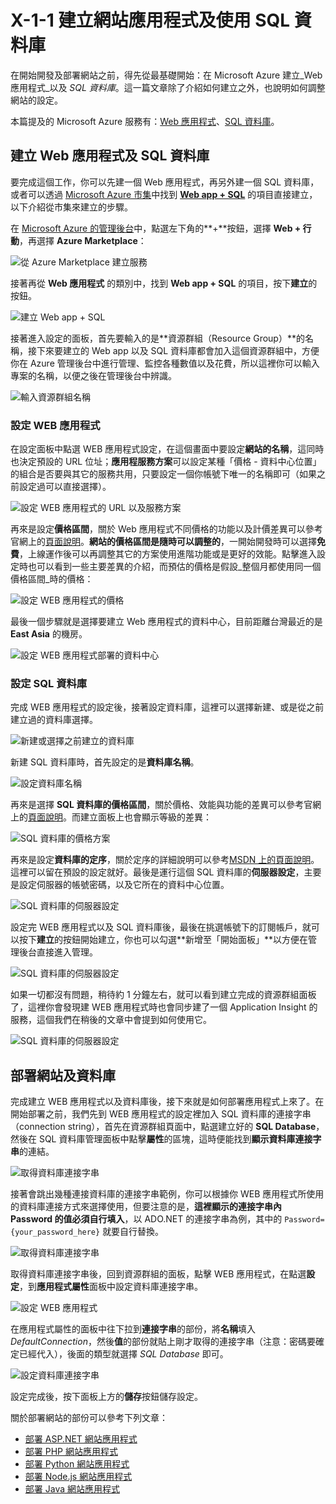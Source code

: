 # X-1-1 建立網站應用程式及使用 SQL 資料庫

在開始開發及部署網站之前，得先從最基礎開始：在 Microsoft Azure 建立_Web 應用程式_以及 _SQL 資料庫_。這一篇文章除了介紹如何建立之外，也說明如何調整網站的設定。

本篇提及的 Microsoft Azure 服務有：[Web 應用程式](http://azure.microsoft.com/zh-tw/services/app-service/web/)、[SQL 資料庫](http://azure.microsoft.com/zh-tw/services/sql-database/)。

## 建立 Web 應用程式及 SQL 資料庫

要完成這個工作，你可以先建一個 Web 應用程式，再另外建一個 SQL 資料庫，或者可以透過 [Microsoft Azure 市集](http://azure.microsoft.com/zh-tw/marketplace/)中找到 [**Web app + SQL**](http://azure.microsoft.com/zh-tw/marketplace/partners/microsoft/websitesqldatabase/) 的項目直接建立，以下介紹從市集來建立的步驟。

在 [Microsoft Azure 的管理後台](https://portal.azure.com)中，點選左下角的**+**按鈕，選擇 **Web + 行動**，再選擇 **Azure Marketplace**：

![從 Azure Marketplace 建立服務](https://skgitbook.blob.core.windows.net/azurerecipestw/x-1-1-1-create-from-marketplace.png)

接著再從 **Web 應用程式** 的類別中，找到 **Web app + SQL** 的項目，按下**建立**的按鈕。

![建立 Web app + SQL](https://skgitbook.blob.core.windows.net/azurerecipestw/x-1-1-2-create-web-and-sql.png)

接著進入設定的面板，首先要輸入的是**資源群組（Resource Group）**的名稱，接下來要建立的 Web app 以及 SQL 資料庫都會加入這個資源群組中，方便你在 Azure 管理後台中進行管理、監控各種數值以及花費，所以這裡你可以輸入專案的名稱，以便之後在管理後台中辨識。

![輸入資源群組名稱](https://skgitbook.blob.core.windows.net/azurerecipestw/x-1-1-3-create-blade.png)

### 設定 WEB 應用程式

在設定面板中點選 WEB 應用程式設定，在這個畫面中要設定**網站的名稱**，這同時也決定預設的 URL 位址；**應用程服務方案**可以設定某種「價格 - 資料中心位置」的組合是否要與其它的服務共用，只要設定一個你帳號下唯一的名稱即可（如果之前設定過可以直接選擇）。

![設定 WEB 應用程式的 URL 以及服務方案](https://skgitbook.blob.core.windows.net/azurerecipestw/x-1-1-4-config-web-apps.png)

再來是設定**價格區間**，關於 Web 應用程式不同價格的功能以及計價差異可以參考官網上的[頁面說明](http://azure.microsoft.com/zh-tw/pricing/details/app-service/)。**網站的價格區間是隨時可以調整的**，一開始開發時可以選擇**免費**，上線運作後可以再調整其它的方案使用進階功能或是更好的效能。點擊進入設定時也可以看到一些主要差異的介紹，而預估的價格是假設_整個月都使用同一個價格區間_時的價格：

![設定 WEB 應用程式的價格](https://skgitbook.blob.core.windows.net/azurerecipestw/x-1-1-5-web-apps-prices.png)

最後一個步驟就是選擇要建立 Web 應用程式的資料中心，目前距離台灣最近的是 **East Asia** 的機房。

![設定 WEB 應用程式部署的資料中心](https://skgitbook.blob.core.windows.net/azurerecipestw/x-1-1-6-webapp-location.png)

### 設定 SQL 資料庫

完成 WEB 應用程式的設定後，接著設定資料庫，這裡可以選擇新建、或是從之前建立過的資料庫選擇。

![新建或選擇之前建立的資料庫](https://skgitbook.blob.core.windows.net/azurerecipestw/x-1-1-7-config-sql-database.png)

新建 SQL 資料庫時，首先設定的是**資料庫名稱**。

![設定資料庫名稱](https://skgitbook.blob.core.windows.net/azurerecipestw/x-1-1-8-creating-sql-database.png)

再來是選擇 **SQL 資料庫的價格區間**，關於價格、效能與功能的差異可以參考官網上的[頁面說明](http://azure.microsoft.com/zh-tw/pricing/details/sql-database/)。而建立面板上也會顯示等級的差異：

![SQL 資料庫的價格方案](https://skgitbook.blob.core.windows.net/azurerecipestw/x-1-1-9-sql-database-price-plan.png)

再來是設定**資料庫的定序**，關於定序的詳細說明可以參考[MSDN 上的頁面說明](https://msdn.microsoft.com/zh-tw/library/ms143726.aspx)。這裡可以留在預設的設定就好。最後是運行這個 SQL 資料庫的**伺服器設定**，主要是設定伺服器的帳號密碼，以及它所在的資料中心位置。

![SQL 資料庫的伺服器設定](https://skgitbook.blob.core.windows.net/azurerecipestw/x-1-1-10-config-sql-server.png)


設定完 WEB 應用程式以及 SQL 資料庫後，最後在挑選帳號下的訂閱帳戶，就可以按下**建立**的按鈕開始建立，你也可以勾選**新增至「開始面板」**以方便在管理後台直接進入管理。

![SQL 資料庫的伺服器設定](https://skgitbook.blob.core.windows.net/azurerecipestw/x-1-1-11-create-finally.png)

如果一切都沒有問題，稍待約 1 分鐘左右，就可以看到建立完成的資源群組面板了，這裡你會發現建 WEB 應用程式時也會同步建了一個 Application Insight 的服務，這個我們在稍後的文章中會提到如何使用它。

![SQL 資料庫的伺服器設定](https://skgitbook.blob.core.windows.net/azurerecipestw/x-1-1-12-created-resource-group.png)


## 部署網站及資料庫

完成建立 WEB 應用程式以及資料庫後，接下來就是如何部署應用程式上來了。在開始部署之前，我們先到 WEB 應用程式的設定裡加入 SQL 資料庫的連接字串（connection string），首先在資源群組頁面中，點選建立好的 **SQL Database**，然後在 SQL 資料庫管理面板中點擊**屬性**的區塊，這時便能找到**顯示資料庫連接字串**的連結。

![取得資料庫連接字串](https://skgitbook.blob.core.windows.net/azurerecipestw/x-1-1-13-show-database-connection-string.png)

接著會跳出幾種連接資料庫的連接字串範例，你可以根據你 WEB 應用程式所使用的資料庫連接方式來選擇使用，但要注意的是，**這裡顯示的連接字串內 Password 的值必須自行填入**，以 ADO.NET 的連接字串為例，其中的 ```Password={your_password_here}``` 就要自行替換。

![取得資料庫連接字串](https://skgitbook.blob.core.windows.net/azurerecipestw/x-1-1-14-database-connection-string.png)

取得資料庫連接字串後，回到資源群組的面板，點擊 WEB 應用程式，在點選**設定**，到**應用程式屬性**面板中設定資料庫連接字串。

![設定 WEB 應用程式](https://skgitbook.blob.core.windows.net/azurerecipestw/x-1-1-15-config-web-apps-settings.png)

在應用程式屬性的面板中往下拉到**連接字串**的部份，將**名稱**填入 _DefaultConnection_，然後**值**的部份就貼上剛才取得的連接字串（注意：密碼要確定已經代入），後面的類型就選擇 _SQL Database_ 即可。

![設定資料庫連接字串](https://skgitbook.blob.core.windows.net/azurerecipestw/x-1-1-16-setting-database-connection-string.png)

設定完成後，按下面板上方的**儲存**按鈕儲存設定。

關於部署網站的部份可以參考下列文章：
* [部署 ASP.NET 網站應用程式](../../chapter02/04_deploy_aspnet_website.md)
* [部署 PHP 網站應用程式](../../chapter02/05_deploy_php_website.md)
* [部署 Python 網站應用程式](../../chapter02/06_deploy_python_website.md)
* [部署 Node.js 網站應用程式](../../chapter02/07_deploy_nodejs_website.md)
* [部署 Java 網站應用程式](../../chapter02/08_deploy_java_website.md)